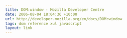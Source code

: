 ```yaml
---
title: DOM:window - Mozilla Developer Centre
date: 2006-08-04 18:04:36 +10:00
url: http://developer.mozilla.org/en/docs/DOM:window
tags: dom reference xul javascript
layout: link
---
```

